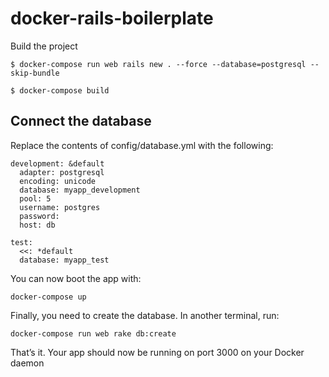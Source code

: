 # docker-rails-boilerplate

Build the project

```
$ docker-compose run web rails new . --force --database=postgresql --skip-bundle

$ docker-compose build
```

## Connect the database

Replace the contents of config/database.yml with the following:

```
development: &default
  adapter: postgresql
  encoding: unicode
  database: myapp_development
  pool: 5
  username: postgres
  password:
  host: db

test:
  <<: *default
  database: myapp_test

```

You can now boot the app with:

```
docker-compose up
```
Finally, you need to create the database. In another terminal, run:

```
docker-compose run web rake db:create
```

That’s it. Your app should now be running on port 3000 on your Docker daemon
